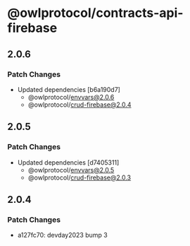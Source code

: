 # @owlprotocol/contracts-api-firebase

## 2.0.6

### Patch Changes

- Updated dependencies [b6a190d7]
  - @owlprotocol/envvars@2.0.6
  - @owlprotocol/crud-firebase@2.0.4

## 2.0.5

### Patch Changes

- Updated dependencies [d7405311]
  - @owlprotocol/envvars@2.0.5
  - @owlprotocol/crud-firebase@2.0.3

## 2.0.4

### Patch Changes

- a127fc70: devday2023 bump 3
